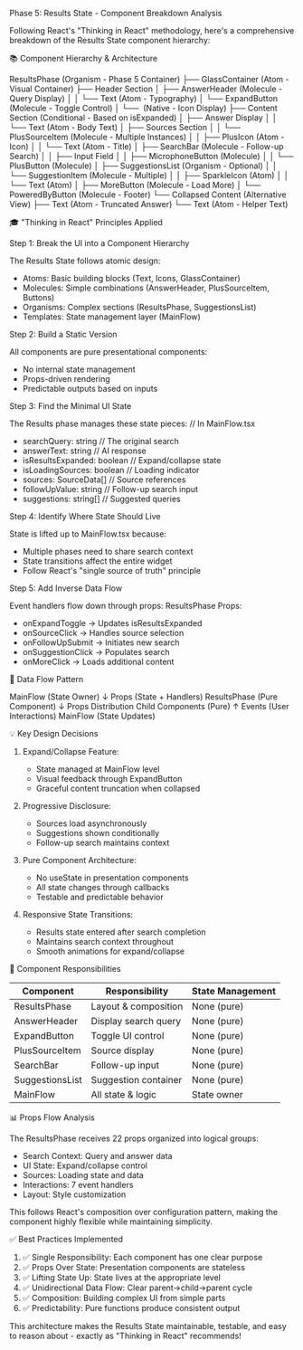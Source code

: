 Phase 5: Results State - Component Breakdown Analysis

Following React's "Thinking in React" methodology, here's a comprehensive breakdown of the Results
State component hierarchy:

📚 Component Hierarchy & Architecture

ResultsPhase (Organism - Phase 5 Container)
├── GlassContainer (Atom - Visual Container)
├── Header Section
│ ├── AnswerHeader (Molecule - Query Display)
│ │ └── Text (Atom - Typography)
│ └── ExpandButton (Molecule - Toggle Control)
│ └── <img> (Native - Icon Display)
├── Content Section (Conditional - Based on isExpanded)
│ ├── Answer Display
│ │ └── Text (Atom - Body Text)
│ ├── Sources Section
│ │ └── PlusSourceItem (Molecule - Multiple Instances)
│ │ ├── PlusIcon (Atom - Icon)
│ │ └── Text (Atom - Title)
│ ├── SearchBar (Molecule - Follow-up Search)
│ │ ├── Input Field
│ │ ├── MicrophoneButton (Molecule)
│ │ └── PlusButton (Molecule)
│ ├── SuggestionsList (Organism - Optional)
│ │ └── SuggestionItem (Molecule - Multiple)
│ │ ├── SparkleIcon (Atom)
│ │ └── Text (Atom)
│ ├── MoreButton (Molecule - Load More)
│ └── PoweredByButton (Molecule - Footer)
└── Collapsed Content (Alternative View)
├── Text (Atom - Truncated Answer)
└── Text (Atom - Helper Text)

🎓 "Thinking in React" Principles Applied

Step 1: Break the UI into a Component Hierarchy

The Results State follows atomic design:

- Atoms: Basic building blocks (Text, Icons, GlassContainer)
- Molecules: Simple combinations (AnswerHeader, PlusSourceItem, Buttons)
- Organisms: Complex sections (ResultsPhase, SuggestionsList)
- Templates: State management layer (MainFlow)

Step 2: Build a Static Version

All components are pure presentational components:

- No internal state management
- Props-driven rendering
- Predictable outputs based on inputs

Step 3: Find the Minimal UI State

The Results phase manages these state pieces:
// In MainFlow.tsx

- searchQuery: string // The original search
- answerText: string // AI response
- isResultsExpanded: boolean // Expand/collapse state
- isLoadingSources: boolean // Loading indicator
- sources: SourceData[] // Source references
- followUpValue: string // Follow-up search input
- suggestions: string[] // Suggested queries

Step 4: Identify Where State Should Live

State is lifted up to MainFlow.tsx because:

- Multiple phases need to share search context
- State transitions affect the entire widget
- Follow React's "single source of truth" principle

Step 5: Add Inverse Data Flow

Event handlers flow down through props:
ResultsPhase Props:

- onExpandToggle → Updates isResultsExpanded
- onSourceClick → Handles source selection
- onFollowUpSubmit → Initiates new search
- onSuggestionClick → Populates search
- onMoreClick → Loads additional content

🔄 Data Flow Pattern

MainFlow (State Owner)
↓ Props (State + Handlers)
ResultsPhase (Pure Component)
↓ Props Distribution
Child Components (Pure)
↑ Events (User Interactions)
MainFlow (State Updates)

💡 Key Design Decisions

1. Expand/Collapse Feature:

   - State managed at MainFlow level
   - Visual feedback through ExpandButton
   - Graceful content truncation when collapsed

2. Progressive Disclosure:

   - Sources load asynchronously
   - Suggestions shown conditionally
   - Follow-up search maintains context

3. Pure Component Architecture:

   - No useState in presentation components
   - All state changes through callbacks
   - Testable and predictable behavior

4. Responsive State Transitions:

   - Results state entered after search completion
   - Maintains search context throughout
   - Smooth animations for expand/collapse

🎯 Component Responsibilities

| Component       | Responsibility       | State Management |
| --------------- | -------------------- | ---------------- |
| ResultsPhase    | Layout & composition | None (pure)      |
| AnswerHeader    | Display search query | None (pure)      |
| ExpandButton    | Toggle UI control    | None (pure)      |
| PlusSourceItem  | Source display       | None (pure)      |
| SearchBar       | Follow-up input      | None (pure)      |
| SuggestionsList | Suggestion container | None (pure)      |
| MainFlow        | All state & logic    | State owner      |

📊 Props Flow Analysis

The ResultsPhase receives 22 props organized into logical groups:

- Search Context: Query and answer data
- UI State: Expand/collapse control
- Sources: Loading state and data
- Interactions: 7 event handlers
- Layout: Style customization

This follows React's composition over configuration pattern, making the component highly flexible
while maintaining simplicity.

✅ Best Practices Implemented

1. ✅ Single Responsibility: Each component has one clear purpose
2. ✅ Props Over State: Presentation components are stateless
3. ✅ Lifting State Up: State lives at the appropriate level
4. ✅ Unidirectional Data Flow: Clear parent→child→parent cycle
5. ✅ Composition: Building complex UI from simple parts
6. ✅ Predictability: Pure functions produce consistent output

This architecture makes the Results State maintainable, testable, and easy to reason about - exactly
as "Thinking in React" recommends!
